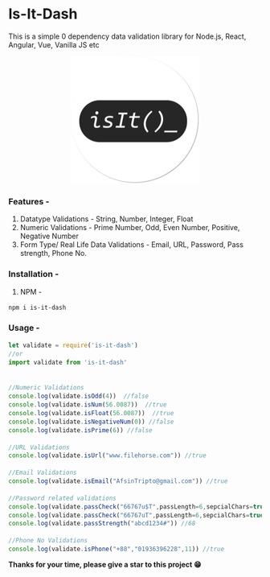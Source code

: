 # Is-It-Dash
This is a simple 0 dependency data validation library for Node.js, React, Angular, Vue, Vanilla JS etc

<p align="center"><img src="https://github.com/TriptoAfsin/is-it-dash/raw/main/IsIt_.png" width="256px" alt="Logo"></img></p>

### Features - 
1. Datatype Validations - String, Number, Integer, Float
2. Numeric Validations - Prime Number, Odd, Even Number, Positive, Negative Number
3. Form Type/ Real Life Data Validations - Email, URL, Password, Pass strength, Phone No.
    

### Installation - 

1. NPM - 
```
npm i is-it-dash
```


### Usage - 

```javascript
let validate = require('is-it-dash')
//or
import validate from 'is-it-dash'


//Numeric Validations
console.log(validate.isOdd(4))  //false
console.log(validate.isNum(56.0087))  //true
console.log(validate.isFloat(56.0087))  //true
console.log(validate.isNegativeNum(0)) //false
console.log(validate.isPrime(6)) //false

//URL Validations
console.log(validate.isUrl("www.filehorse.com")) //true

//Email Validations
console.log(validate.isEmail("AfsinTripto@gmail.com")) //true

//Password related validations
console.log(validate.passCheck("66767u$T",passLength=6,sepcialChars=true,numbers=true,upperCase=false)) //true
console.log(validate.passCheck("66767uT",passLength=6,sepcialChars=true,numbers=true,upperCase=false)) //false
console.log(validate.passStrength("abcd1234#")) //68

//Phone No Validations
console.log(validate.isPhone("+88","01936396228",11)) //true


````

**Thanks for your time, please give a star to this project 😁**